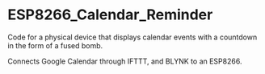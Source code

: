 # ESP8266_Calendar_Reminder
Code for a physical device that displays calendar events with a countdown in the form of a fused bomb.

Connects Google Calendar through IFTTT, and BLYNK to an ESP8266. 
